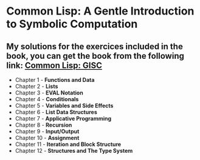 # Common Lisp: A Gentle Introduction to Symbolic Computation

## My solutions for the exercices included in the book, you can get the book from the following link: [Common Lisp: GISC](https://www.cs.cmu.edu/~dst/LispBook/)

* Chapter  1 - **Functions and Data**
* Chapter  2 - **Lists**
* Chapter  3 - **EVAL Notation**
* Chapter  4 - **Conditionals**
* Chapter  5 - **Variables and Side Effects**
* Chapter  6 - **List Data Structures**
* Chapter  7 - **Applicative Programming**
* Chapter  8 - **Recursion**
* Chapter  9 - **Input/Output**
* Chapter 10 - **Assignment**
* Chapter 11 - **Iteration and Block Structure**
* Chapter 12 - **Structures and The Type System**

